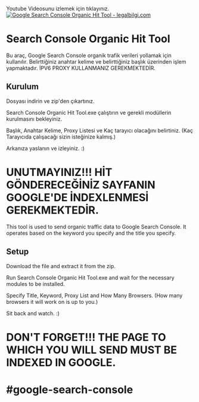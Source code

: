 Youtube Videosunu izlemek için tıklayınız.
[![Google Search Console Organic Hit Tool - legalbilgi.com](https://img.youtube.com/vi/LuQzJQisw-k/maxresdefault.jpg)](https://www.youtube.com/watch?v=LuQzJQisw-k)


# Search Console Organic Hit Tool

Bu araç, Google Search Console organik trafik verileri yollamak için kullanılır. Belirttiğiniz anahtar kelime ve belirttiğiniz başlık üzerinden işlem yapmaktadır. İPV6 PROXY KULLANMANIZ GEREKMEKTEDİR.

## Kurulum

Dosyası indirin ve zip'den çıkartınız.

Search Console Organic Hit Tool.exe çalıştırın ve gerekli modüllerin kurulmasını bekleyiniz.

Başlık, Anahtar Kelime, Proxy Listesi ve Kaç tarayıcı olacağını belirtiniz. (Kaç Tarayıcıda çalışacağı sizin isteğinize kalmış.)

Arkanıza yaslanın ve izleyiniz. :)


# UNUTMAYINIZ!!! HİT GÖNDERECEĞİNİZ SAYFANIN GOOGLE'DE İNDEXLENMESİ GEREKMEKTEDİR.


This tool is used to send organic traffic data to Google Search Console. It operates based on the keyword you specify and the title you specify.

## Setup

Download the file and extract it from the zip.

Run Search Console Organic Hit Tool.exe and wait for the necessary modules to be installed.

Specify Title, Keyword, Proxy List and How Many Browsers. (How many browsers it will work on is up to you.)

Sit back and watch. :)


# DON'T FORGET!!! THE PAGE TO WHICH YOU WILL SEND MUST BE INDEXED IN GOOGLE.

# #google-search-console
